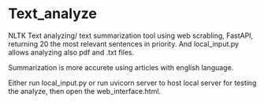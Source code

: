 # Text_analyze
NLTK Text analyzing/ text summarization tool using web scrabling, FastAPI, returning 20 the most relevant sentences in priority. And local_input.py allows analyzing also pdf and .txt files. 

Summarization is more accurete using articles with english language.

Either run local_input.py or run uvicorn server to host local server for testing the analyze, then open the web_interface.html.
